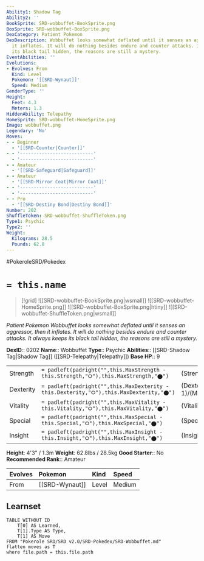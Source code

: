 ```yaml
---
Ability1: Shadow Tag
Ability2: ''
BookSprite: SRD-wobbuffet-BookSprite.png
BoxSprite: SRD-wobbuffet-BoxSprite.png
DexCategory: Patient Pokemon
DexDescription: Wobbuffet looks somewhat deflated until it senses an aggressor, then
  it inflates. It will do nothing besides endure and counter attacks. It always keeps
  its black tail hidden, the reasons are still a mystery.
EventAbilities: ''
Evolutions:
- Evolves: From
  Kind: Level
  Pokemon: '[[SRD-Wynaut]]'
  Speed: Medium
GenderType: ''
Height:
  Feet: 4.3
  Meters: 1.3
HiddenAbility: Telepathy
HomeSprite: SRD-wobbuffet-HomeSprite.png
Image: wobbuffet.png
Legendary: 'No'
Moves:
- - Beginner
  - '[[SRD-Counter|Counter]]'
- - '---------------------------'
  - '---------------------------'
- - Amateur
  - '[[SRD-Safeguard|Safeguard]]'
- - Amateur
  - '[[SRD-Mirror Coat|Mirror Coat]]'
- - '---------------------------'
  - '---------------------------'
- - Pro
  - '[[SRD-Destiny Bond|Destiny Bond]]'
Number: 202
ShuffleToken: SRD-wobbuffet-ShuffleToken.png
Type1: Psychic
Type2: ''
Weight:
  Kilograms: 28.5
  Pounds: 62.8
---
```


#PokeroleSRD/Pokedex

# `= this.name`

> [!grid]
> ![[SRD-wobbuffet-BookSprite.png|wsmall]]
> ![[SRD-wobbuffet-HomeSprite.png]]
> ![[SRD-wobbuffet-BoxSprite.png|htiny]]
> ![[SRD-wobbuffet-ShuffleToken.png|wsmall]]


*Patient Pokemon*
*Wobbuffet looks somewhat deflated until it senses an aggressor, then it inflates. It will do nothing besides endure and counter attacks. It always keeps its black tail hidden, the reasons are still a mystery.*

**DexID**:: 0202
**Name**:: Wobbuffet
**Type**:: Psychic
**Abilities**:: [[SRD-Shadow Tag|Shadow Tag]] ([[SRD-Telepathy|Telepathy]])
**Base HP**:: 9

|           |                                                                                        |                                          |
| --------- | -------------------------------------------------------------------------------------- | ---------------------------------------- |
| Strength  | `= padleft(padright("",this.MaxStrength - this.Strength,"⭘"),this.MaxStrength,"⬤")`    | (Strength::1)/(MaxStrength::3)   |
| Dexterity | `= padleft(padright("",this.MaxDexterity - this.Dexterity,"⭘"),this.MaxDexterity,"⬤")` | (Dexterity:: 1)/(MaxDexterity::3) |
| Vitality  | `= padleft(padright("",this.MaxVitality - this.Vitality,"⭘"),this.MaxVitality,"⬤")`    | (Vitality::3)/(MaxVitality::6)   |
| Special   | `= padleft(padright("",this.MaxSpecial - this.Special,"⭘"),this.MaxSpecial,"⬤")`       | (Special::1)/(MaxSpecial::3)     |
| Insight   | `= padleft(padright("",this.MaxInsight - this.Insight,"⭘"),this.MaxInsight,"⬤")`       | (Insight::3)/(MaxInsight::6)     |

**Height**: 4'3" / 1.3m
**Weight**: 62.8lbs / 28.5kg
**Good Starter**:: No
**Recommended Rank**:: Amateur

| Evolves   | Pokemon        | Kind   | Speed   |
|:----------|:---------------|:-------|:--------|
| From      | [[SRD-Wynaut]] | Level  | Medium  |

## Learnset

```dataview
TABLE WITHOUT ID
    T[0] AS Learned,
    T[1].Type AS Type,
    T[1] AS Move
FROM "Pokerole SRD/SRD v2.0/SRD-Pokedex/SRD-Wobbuffet.md"
flatten moves as T
where file.path = this.file.path
```
